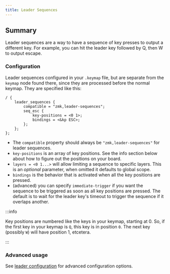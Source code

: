 ```yaml
---
title: Leader Sequences
---
```


## Summary

Leader sequences are a way to have a sequence of key presses to output a different key. For example, you can hit the leader key followed by Q, then W to output escape.

### Configuration

Leader sequences configured in your `.keymap` file, but are separate from the `keymap` node found there, since they are processed before the normal keymap. They are specified like this:

```
/ {
    leader_sequences {
        compatible = "zmk,leader-sequences";
        seq_esc {
            key-positions = <0 1>;
            bindings = <&kp ESC>;
        };
    };
};
```

- The `compatible` property should always be `"zmk,leader-sequences"` for leader sequences.
- `key-positions` is an array of key positions. See the info section below about how to figure out the positions on your board.
- `layers = <0 1...>` will allow limiting a sequence to specific layers. This is an _optional_ parameter, when omitted it defaults to global scope.
- `bindings` is the behavior that is activated when all the key positions are pressed.
- (advanced) you can specify `immediate-trigger` if you want the sequence to be triggered as soon as all key positions are pressed. The default is to wait for the leader key's timeout to trigger the sequence if it overlaps another.

:::info

Key positions are numbered like the keys in your keymap, starting at 0. So, if the first key in your keymap is `Q`, this key is in position `0`. The next key (possibly `W`) will have position 1, etcetera.

:::

### Advanced usage

See [leader configuration](/docs/config/leader) for advanced configuration options.
